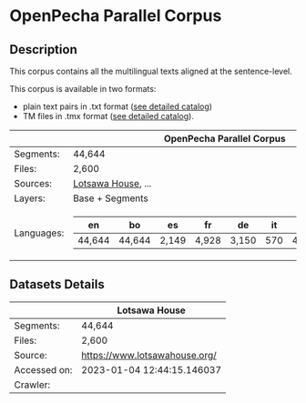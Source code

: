# OpenPecha Parallel Corpus

## Description
This corpus contains all the multilingual texts aligned at the sentence-level.  

This corpus is available in two formats:
- plain text pairs in .txt format ([see detailed catalog]())
- TM files in .tmx format ([see detailed catalog]()). 

|  | OpenPecha Parallel Corpus |
| --- | --- |
|Segments: | 44,644 |
|Files: | 2,600 |
|Sources: | [Lotsawa House](https://www.lotsawahouse.org/), ...
|Layers: | Base + Segments |
|Languages: |<table><thead><tr><th>en</th><th>bo</th><th>es</th><th>fr</th><th>de</th><th>it</th><th>nl</th><th>zh</th><th>pt</th></tr></thead><tbody><tr><td>44,644</td><td>44,644</td><td>2,149</td><td>4,928</td><td>3,150</td><td>570</td><td>442</td><td>1,635</td><td>901</td></tr></tbody></table> |


## Datasets Details

|  | Lotsawa House |
| --- | --- |
|Segments: | 44,644 |
|Files: | 2,600 |
|Source: | https://www.lotsawahouse.org/
|Accessed on: | 2023-01-04 12:44:15.146037 |
|Crawler: | <script link> |
|Parser: | <script link> |
|Layers: | Base + Segments |
|Languages: |<table><thead><tr><th>en</th><th>bo</th><th>es</th><th>fr</th><th>de</th><th>it</th><th>nl</th><th>zh</th><th>pt</th></tr></thead><tbody><tr><td>44,644</td><td>44,644</td><td>2,149</td><td>4,928</td><td>3,150</td><td>570</td><td>442</td><td>1,635</td><td>901</td></tr></tbody></table> |

|Title | 84000-translation-memory |
| --- | --- |
|No of text | 206 |
|No of aligned segment | 132601 |
|Accession Date | 2018-09-26T07:14:13.428Z |
|Features | Base Layer,Segment Layer |
|Source | https://read.84000.co/ |
|Segment Count |<table><thead><tr><th>bo</th><th>en</th></tr></thead><tbody><tr><td>132601</td><td>132601</td></tr></tbody></table> |






